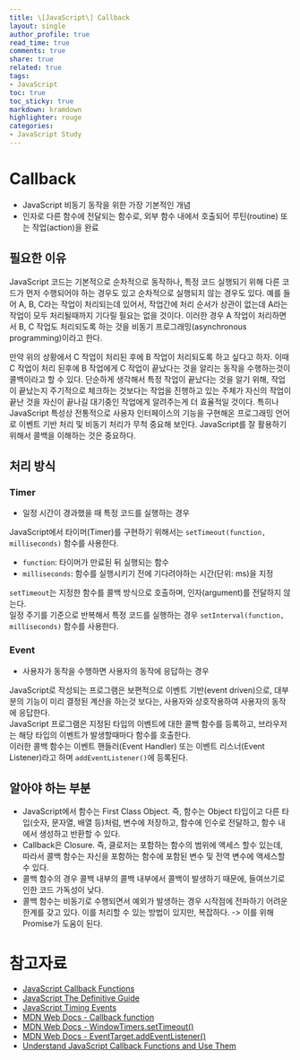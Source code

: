 ```yaml
---
title: \[JavaScript\] Callback
layout: single
author_profile: true
read_time: true
comments: true
share: true
related: true
tags:
- JavaScript
toc: true
toc_sticky: true
markdown: kramdown
highlighter: rouge
categories:
- JavaScript Study
---
```


# Callback 
* JavaScript 비동기 동작을 위한 가장 기본적인 개념
* 인자로 다른 함수에 전달되는 함수로, 외부 함수 내에서 호출되어 루틴(routine) 또는 작업(action)을 완료

## 필요한 이유
JavaScript 코드는 기본적으로 순차적으로 동작하나, 특정 코드 실행되기 위해 다른 코드가 먼저 수행되어야 하는 경우도 있고 순차적으로 실행되지 않는 경우도 있다.  예를 들어 A, B, C라는 작업이 처리되는데 있어서, 작업간에 처리 순서가 상관이 없는데 A라는 작업이 모두 처리될때까지 기다릴 필요는 없을 것이다. 이러한 경우 A 작업이 처리하면서 B, C 작업도 처리되도록 하는 것을 비동기 프로그래밍(asynchronous programming)이라고 한다. 

만약 위의 상황에서 C 작업이 처리된 후에 B 작업이 처리되도록 하고 싶다고 하자. 이때 C 작업이 처리 된후에 B 작업에게 C 작업이 끝났다는 것을 알리는 동작을 수행하는것이 콜백이라고 할 수 있다. 단순하게 생각해서 특정 작업이 끝났다는 것을 알기 위해, 작업이 끝났는지 주기적으로 체크하는 것보다는 작업을 진행하고 있는 주체가 자신의 작업이 끝난 것을 자신이 끝나길 대기중인 작업에게 알려주는게 더 효율적일 것이다. 특히나 JavaScript 특성상 전통적으로 사용자 인터페이스의 기능을 구현해온 프로그래밍 언어로 이벤트 기반 처리 및 비동기 처리가 무척 중요해 보인다. JavaScript를 잘 활용하기 위해서 콜백을 이해하는 것은 중요하다.

## 처리 방식 

### Timer
* 일정 시간이 경과했을 때 특정 코드를 실행하는 경우

JavaScript에서 타이머(Timer)를 구현하기 위해서는 `setTimeout(function, milliseconds)` 함수를 사용한다. 
* `function`: 타이머가 만료된 뒤 실행되는 함수
* `milliseconds`: 함수를 실행시키기 전에 기다려야하는 시간(단위: ms)을 지정

`setTimeout`는 지정한 함수를 콜백 방식으로 호출하며, 인자(argument)를 전달하지 않는다.  
일정 주기를 기준으로 반복해서 특정 코드를 실행하는 경우 `setInterval(function, milliseconds)` 함수를 사용한다.  

### Event
* 사용자가 동작을 수행하면 사용자의 동작에 응답하는 경우

JavaScript로 작성되는 프로그램은 보편적으로 이벤트 기반(event driven)으로, 대부분의 기능이 미리 결정된 계산을 하는것 보다는, 사용자와 상호작용하여 사용자의 동작에 응답한다.  
JavaScript 프로그램은 지정된 타입의 이벤트에 대한 콜백 함수를 등록하고, 브라우저는 해당 타입의 이벤트가 발생할때마다 함수를 호출한다.  
이러한 콜백 함수는 이벤트 핸들러(Event Handler) 또는 이벤트 리스너(Event Listener)라고 하며 `addEventListener()`에 등록된다.  

## 알아야 하는 부분
* JavaScript에서 함수는 First Class Object. 즉, 함수는 Object 타입이고 다른 타입(숫자, 문자열, 배열 등)처럼, 변수에 저장하고, 함수에 인수로 전달하고, 함수 내에서 생성하고 반환할 수 있다. 
* Callback은 Closure. 즉, 클로저는 포함하는 함수의 범위에 액세스 할수 있는데, 따라서 콜백 함수는 자신을 포함하는 함수에 포함된 변수 및 전역 변수에 액세스할 수 있다.
* 콜백 함수의 경우 콜백 내부의 콜백 내부에서 콜백이 발생하기 때문에, 들여쓰기로 인한 코드 가독성이 낮다.
* 콜백 함수는 비동기로 수행되면서 예외가 발생하는 경우 시작점에 전파하기 어려운 한계를 갖고 있다. 이를 처리할 수 있는 방법이 있지만, 복잡하다. -> 이를 위해 Promise가 도움이 된다.  

# 참고자료
* [JavaScript Callback Functions](https://www.freecodecamp.org/news/javascript-callback-functions-what-are-callbacks-in-js-and-how-to-use-them/)
* [JavaScript The Definitive Guide](https://www.amazon.com/JavaScript-Definitive-Most-Used-Programming-Language/dp/1491952024/ref=sr_1_1?dchild=1&keywords=JavaScript+The+Definitive+Guide&qid=1618483518&s=books&sr=1-1)
* [JavaScript Timing Events](https://www.w3schools.com/js/js_timing.asp)
* [MDN Web Docs - Callback function](https://developer.mozilla.org/en-US/docs/Glossary/Callback_function)
* [MDN Web Docs - WindowTimers.setTimeout()](https://developer.mozilla.org/ko/docs/Web/API/WindowOrWorkerGlobalScope/setTimeout)
* [MDN Web Docs - EventTarget.addEventListener()](https://developer.mozilla.org/ko/docs/Web/API/EventTarget/addEventListener)
* [Understand JavaScript Callback Functions and Use Them](http://javascriptissexy.com/understand-javascript-callback-functions-and-use-them/)
